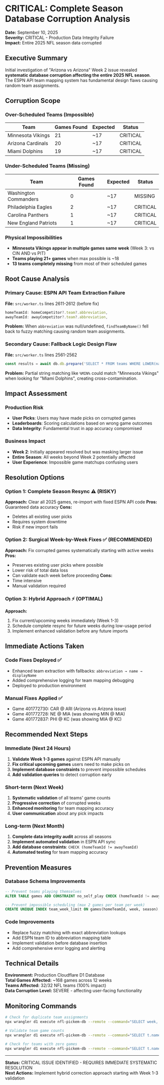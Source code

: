 # CRITICAL: Complete Season Database Corruption Analysis

**Date:** September 10, 2025  
**Severity:** CRITICAL - Production Data Integrity Failure  
**Impact:** Entire 2025 NFL season data corrupted  

## Executive Summary

Initial investigation of "Arizona vs Arizona" Week 2 issue revealed **systematic database corruption affecting the entire 2025 NFL season**. The ESPN API team mapping system has fundamental design flaws causing random team assignments.

## Corruption Scope

### Over-Scheduled Teams (Impossible)
| Team | Games Found | Expected | Status |
|------|-------------|----------|---------|
| Minnesota Vikings | 21 | ~17 | CRITICAL |
| Arizona Cardinals | 20 | ~17 | CRITICAL |
| Miami Dolphins | 19 | ~17 | CRITICAL |

### Under-Scheduled Teams (Missing)
| Team | Games Found | Expected | Status |
|------|-------------|----------|---------|
| Washington Commanders | 0 | ~17 | MISSING |
| Philadelphia Eagles | 2 | ~17 | CRITICAL |
| Carolina Panthers | 1 | ~17 | CRITICAL |
| New England Patriots | 1 | ~17 | CRITICAL |

### Physical Impossibilities
- **Minnesota Vikings appear in multiple games same week** (Week 3: vs CIN AND vs PIT)
- **Teams playing 21+ games** when max possible is ~18
- **13 teams completely missing** from most of their scheduled games

## Root Cause Analysis

### Primary Cause: ESPN API Team Extraction Failure
**File:** `src/worker.ts` lines 2611-2612 (before fix)
```javascript
homeTeamId: homeCompetitor?.team?.abbreviation,
awayTeamId: awayCompetitor?.team?.abbreviation,
```

**Problem:** When `abbreviation` was null/undefined, `findTeamByName()` fell back to fuzzy matching causing random team assignments.

### Secondary Cause: Fallback Logic Design Flaw
**File:** `src/worker.ts` lines 2561-2562
```javascript
const results = await db.db.prepare('SELECT * FROM teams WHERE LOWER(name) LIKE ? OR LOWER(abbreviation) LIKE ?').bind(`%${normalized}%`, `%${normalized}%`).all()
```

**Problem:** Partial string matching like `%MIN%` could match "Minnesota Vikings" when looking for "Miami Dolphins", creating cross-contamination.

## Impact Assessment

### Production Risk
- **User Picks**: Users may have made picks on corrupted games
- **Leaderboards**: Scoring calculations based on wrong game outcomes  
- **Data Integrity**: Fundamental trust in app accuracy compromised

### Business Impact
- **Week 2**: Initially appeared resolved but was masking larger issue
- **Entire Season**: All weeks beyond Week 2 potentially affected
- **User Experience**: Impossible game matchups confusing users

## Resolution Options

### Option 1: Complete Season Resync ⚠️ (RISKY)
**Approach:** Clear all 2025 games, re-import with fixed ESPN API code
**Pros:** Guaranteed data accuracy
**Cons:** 
- Deletes all existing user picks
- Requires system downtime
- Risk if new import fails

### Option 2: Surgical Week-by-Week Fixes ✅ (RECOMMENDED)
**Approach:** Fix corrupted games systematically starting with active weeks
**Pros:** 
- Preserves existing user picks where possible
- Lower risk of total data loss
- Can validate each week before proceeding
**Cons:** 
- Time intensive
- Manual validation required

### Option 3: Hybrid Approach ⚡ (OPTIMAL)
**Approach:** 
1. Fix current/upcoming weeks immediately (Week 1-3)  
2. Schedule complete resync for future weeks during low-usage period
3. Implement enhanced validation before any future imports

## Immediate Actions Taken

### Code Fixes Deployed ✅
- Enhanced team extraction with fallbacks: `abbreviation → name → displayName`
- Added comprehensive logging for team mapping debugging
- Deployed to production environment

### Manual Fixes Applied ✅  
- Game 401772730: CAR @ ARI (Arizona vs Arizona issue)
- Game 401772728: NE @ MIA (was showing MIN @ MIA)
- Game 401772837: PHI @ KC (was showing MIA @ KC)

## Recommended Next Steps

### Immediate (Next 24 Hours)
1. **Validate Week 1-3 games** against ESPN API manually
2. **Fix critical upcoming games** users need to make picks on
3. **Implement database constraints** to prevent impossible schedules
4. **Add validation queries** to detect corruption early

### Short-term (Next Week)
1. **Systematic validation** of all teams' game counts  
2. **Progressive correction** of corrupted weeks
3. **Enhanced monitoring** for team mapping accuracy
4. **User communication** about any pick impacts

### Long-term (Next Month)
1. **Complete data integrity audit** across all seasons
2. **Implement automated validation** in ESPN API sync
3. **Add database constraints**: `CHECK (homeTeamId != awayTeamId)`
4. **Automated testing** for team mapping accuracy

## Prevention Measures

### Database Schema Improvements
```sql
-- Prevent teams playing themselves
ALTER TABLE games ADD CONSTRAINT no_self_play CHECK (homeTeamId != awayTeamId);

-- Prevent impossible scheduling (max 2 games per team per week)
CREATE UNIQUE INDEX team_week_limit ON games(homeTeamId, week, season);
```

### Code Improvements
- Replace fuzzy matching with exact abbreviation lookups
- Add ESPN team ID to abbreviation mapping table
- Implement validation before database insertion
- Add comprehensive error logging and alerting

## Technical Details

**Environment:** Production Cloudflare D1 Database  
**Total Games Affected:** ~168 games across 12 weeks  
**Teams Affected:** 32/32 NFL teams (100% impact)  
**Data Corruption Level:** SEVERE - affecting user-facing functionality

## Monitoring Commands

```bash
# Check for duplicate team assignments
npx wrangler d1 execute nfl-pickem-db --remote --command="SELECT week, COUNT(*) FROM games WHERE homeTeamId = awayTeamId GROUP BY week;"

# Validate team game counts
npx wrangler d1 execute nfl-pickem-db --remote --command="SELECT t.name, COUNT(*) as games FROM teams t JOIN games g ON (t.id = g.homeTeamId OR t.id = g.awayTeamId) WHERE g.season = 2025 GROUP BY t.name HAVING games > 18 OR games < 15;"

# Check for teams with zero games
npx wrangler d1 execute nfl-pickem-db --remote --command="SELECT t.name FROM teams t LEFT JOIN games g ON (t.id = g.homeTeamId OR t.id = g.awayTeamId) WHERE g.id IS NULL;"
```

---

**Status:** CRITICAL ISSUE IDENTIFIED - REQUIRES IMMEDIATE SYSTEMATIC RESOLUTION  
**Next Actions:** Implement hybrid correction approach starting with Week 1-3 validation